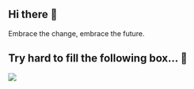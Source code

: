 ## Hi there 👋

Embrace the change, embrace the future.

## Try hard to fill the following box... 💪

![](https://github.com/Ninohana/Ninohana/blob/main/assets/github-contribution-grid-snake.svg)
